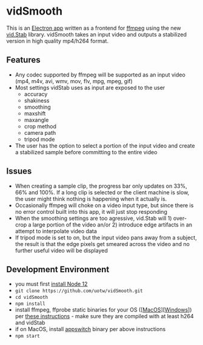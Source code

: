 # vidSmooth
This is an [Electron app](https://electronjs.org/) written as a frontend for [ffmpeg](https://www.ffmpeg.org/) using the new [vid.Stab](https://github.com/georgmartius/vid.stab) library. vidSmooth takes an input video and outputs a stabilized version in high quality mp4/h264 format.
## Features
- Any codec supported by ffmpeg will be supported as an input video (mp4, m4v, avi, wmv, mov, flv, mpg, mpeg, gif)
- Most settings vidStab uses as input are exposed to the user
     *   accuracy  
     *   shakiness  
     *   smoothing  
     *   maxshift  
     *   maxangle  
     *   crop method  
     *   camera path  
     *   tripod mode
- The user has the option to select a portion of the input video and create a stabilized sample before committing to the entire video

## Issues
- When creating a sample clip, the progress bar only updates on 33%, 66% and 100%. If a long clip is selected or the client machine is slow, the user might think nothing is happening when it actually is.
- Occasionally ffmpeg will choke on a video input type, but since there is no error control built into this app, it will just stop responding
- When the smoothing settings are too agressive, vid.Stab will 1) over-crop a large portion of the video an/or 2) introduce edge artifacts in an attempt to interpolate video data
- If tripod mode is set to on, but the input video pans away from a subject, the result is that the edge pixels get smeared across the video and no further useful video will be displayed 

## Development Environment
- you must first [install Node 12](https://nodejs.org/en/download/)
- `git clone https://github.com/uotw/vidSmooth.git`
- `cd vidSmooth`
- `npm install`
- install ffmpeg, ffprobe static binaries for your OS ([[MacOS](https://evermeet.cx/ffmpeg/)][[Windows](https://ffbinaries.com/downloads)]) per [these instructions](https://stackoverflow.com/questions/33152533/bundling-precompiled-binary-into-electron-app/38373289#38373289)  - make sure they are compiled with at least h264 and vidStab
- if on MacOS, install [appswitch](https://sabi.net/nriley/software/#appswitch) binary per above instructions
- `npm start`

